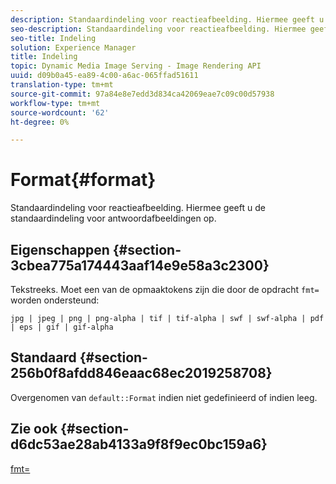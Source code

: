 ```yaml
---
description: Standaardindeling voor reactieafbeelding. Hiermee geeft u de standaardindeling voor antwoordafbeeldingen op.
seo-description: Standaardindeling voor reactieafbeelding. Hiermee geeft u de standaardindeling voor antwoordafbeeldingen op.
seo-title: Indeling
solution: Experience Manager
title: Indeling
topic: Dynamic Media Image Serving - Image Rendering API
uuid: d09b0a45-ea89-4c00-a6ac-065ffad51611
translation-type: tm+mt
source-git-commit: 97a84e8e7edd3d834ca42069eae7c09c00d57938
workflow-type: tm+mt
source-wordcount: '62'
ht-degree: 0%

---
```



# Format{#format}

Standaardindeling voor reactieafbeelding. Hiermee geeft u de standaardindeling voor antwoordafbeeldingen op.

## Eigenschappen {#section-3cbea775a174443aaf14e9e58a3c2300}

Tekstreeks. Moet een van de opmaaktokens zijn die door de opdracht `fmt=` worden ondersteund:

`jpg | jpeg | png | png-alpha | tif | tif-alpha | swf | swf-alpha | pdf | eps | gif | gif-alpha`

## Standaard {#section-256b0f8afdd846eaac68ec2019258708}

Overgenomen van `default::Format` indien niet gedefinieerd of indien leeg.

## Zie ook {#section-d6dc53ae28ab4133a9f8f9ec0bc159a6}

[fmt=](../../../../../ir-api/http-protocol/image-rendering-api-ref/c-ir-http-protocol-ref/c-ir-http-protocol-command-reference/r-ir-fmt.md#reference-4c743f67d56b47c5b774fcc900ff758c)
